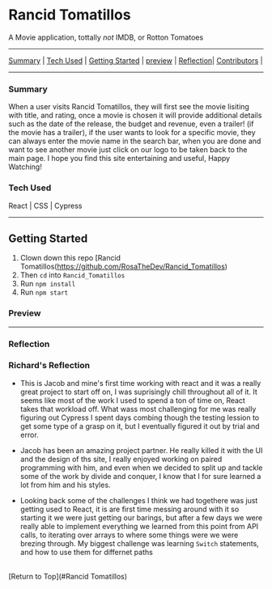 # Rancid Tomatillos
A Movie application, tottally *not* IMDB, or Rotton Tomatoes

---

[Summary](#summary) |
[Tech Used](#tech-used) |
[Getting Started](#getting-started) |
[preview](#preview) |
[Reflection](#reflection)|
[Contributors](#contributors) | 

---

### Summary 
When a user visits Rancid Tomatillos, they will first see the movie lisiting with title, and rating, once a movie is chosen it  will provide additional details such as the date of the release, the budget and revenue, even a trailer! (if the movie has a trailer), if the user wants to look for a specific movie, they can always enter the movie name in the search bar, when you are done and want to see another movie just click on our logo to be taken back to the main page. I hope you find this site entertaining and useful, Happy Watching! 

### Tech Used
React | CSS | Cypress

---

## Getting Started
1) Clown down this repo [Rancid Tomatillos(https://github.com/RosaTheDev/Rancid_Tomatillos)
2) Then ```cd``` into ```Rancid_Tomatillos```
3) Run ```npm install```
4) Run ```npm start```

### Preview 

---

### Reflection 

  ### Richard's Reflection 
- This is Jacob and mine's first time working with react and it was a really great project to start off on, I was suprisingly chill throughout all of it. It seems like most of the work I used to spend a ton of time on, React takes that workload off. What wass most challenging for me was really figuring out Cypress I spent days combing though the testing lession to get some type of a grasp on it, but I eventually figured it out by trial and error. 

- Jacob has been an amazing project partner. He really killed it with the UI and the design of ths site, I really enjoyed working on paired programming with him, and even when we decided to split up and tackle some of the work by divide and conquer, I know that I for sure learned a lot from him and his styles.

- Looking back some of the challenges I think we had togethere was just getting used to React, it is are first time messing around with it so starting it we were just getting our barings, but after a few days we were really able to implement everything we learned from this point from API calls, to iterating over arrays to where some things were we were brezing through. My biggest challenge was learning ```Switch``` statements, and how to use them for differnet paths
<br>
[Return to Top](#Rancid Tomatillos)

